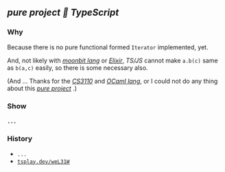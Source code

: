 
## *pure project 🧫 TypeScript*

### Why

Because there is no pure functional formed `Iterator` implemented, yet.

And, not likely with [*moonbit lang*](https://try.moonbitlang.com) or [*Elixir*](https://playground.functional-rewire.com), *TS/JS* cannot make `a.b(c)` same as `b(a,c)` easily, so there is some necessary also.

(And ... Thanks for the [*CS3110*](https://cs3110.github.io/textbook/chapters/hop/currying.html) and [*OCaml lang*](https://ocaml.org/play), or I could not do any thing about this [*pure project*](./..) .)

### Show

#### `...`


### History

- `...`
- [`tsplay.dev/weL31W`](https://www.typescriptlang.org/play?#code/LAKAdghgtgpgzgBwgYxgAgQVwE41Ab1DWLRgA8EB7bAFzSJJoE8F0AxMNAHgBUAaNACUAfGgC8aABRkAXGh4BKcaMFoA3A2LkqteiBJpmrNABkIALyYB3CNgTceoiZKVjRPdZr0Gv26nS8jdABZCCYAI3ReJzR8NAALGAgAEzkPAF9PfRI-XUCWdAA5SjB0CVCImC4wTAAbWtENbOJfCn9vEmQSuDoKyPEO4l4+UUlElLSFLzk+qsdlQYNFg0k48dSEpOS0dKUIODRZ6KyfZtI2vLOusB60YtKBrxcZsMjquoaFr1OlklXNiZoGr1HZ7A5HYGfJo-EheVo6AJnIJoAAKEAAlthuAAJLYCHgYz4SNZbOS4lICGiEtKEnYnHIXREGZEAERKZViAI29xglOpd3ZdOhsLOuSZnW6dDRmMeZy45OSIyk6zJW1coi8vEJSskVPRtRp+qmZzk0uw8rx8kJTg1Zxhv3+Kq5fP1cj1tVBaH2qIx5oV+Ot9JaosZi2utzZDwkTwUckjZVEZqkPJcSkkKYUSmFwft5wRi2RJnRt2OxK5aRdBtMxZox0y2cWYrDkurt2jcv4oydii+Z11-KLPWixoMckHtfmbmWIt+xCTYzVUndWbhZ3h7XyxgQ6OMEmGo1k8nV3EEOoAZnIOMMhMJj6oG02vOG6NvWHJXxz91JDz2p1xT6MF5oFe-A3rGQgLGe0grmuSIFKiO4wFY1AANYODELgLCiiG1OipTHA2yLYawuEPKWJ6AZeYDXiId7ogAbnUMC1iIQaGPBggMUxdDkWa17EUhqHHI0m7oB+pGfvM0iTFhOF4XMImwQYz5CFxtTMbKBhfgugK-raKzuqaiHIdgKHDtMqmMepE42tOOazvO6xpsubHrpcyktgJEnvnJUaLNpP7gV58mlvps7fCQ-7nlRNG3gsnFWRpkgft+aZnpmUiYVOwUPMliGpVI6VKDBuZueKxCspQVhgFQODoQMZiWDYdhcAAkjQMDYCk1DCWxj5wcY7Wdd1WLkSSumVnGVU1ZQOB1q5Ib5k+LZDV1yTUJpkWdsqpJHr2Bn8my1W1eajgjiQcirSNoV2bdjmLv2RoLQYV3rdgAB06IdV1HWbUM206RsemLJIQEgfit4WUdM1zZOYW-BFxBZaIr0bYDaaox9X3Db9oPo2lxXPSQmPvesf0ODqcAwLUQHQyd5kmvICxUzTLik1sRPECT7rk9pLO09N9NnVDguzadtn82zPMNquL3fSN71QBA9jtlpoGsaDMXq3FU5PPzU3HWLDOjmgdNG6xut2jOs7I2gmOFZIJPrJI-OZhj8tvYryuFe7w2e+6LvU0VaAldb9nh3bHvUO9Z6UPUVUHKrW06t2x560HBsw+L53EJnQu2Yjt22-b6NSK7nOR370ex-HVi8wD6xwGkADaAC6ad9vrpui7DkOM2bvf7eFVvEI3724PRnVU2zuDJJgqCSC7AjxMeJM17UCfKmmcAKAI5cy0pxNRx9VIoRymoA7hUBfXINRQJE2AdysXcD9nFk8G3CzN-gmTejwrdoAAPSANlmHPQ9ZQCgEgLARAKB0DIAgLUZAmA9CEEWhuAa6AWQMXRMkeAAw4jJAYrfTA99OoCFwFAEhZCsQQMPloUMy0bh0GwfRXB+Ck5IwgNQh+T8-jhB4Z1cCrD2GJ3hksQuzd3rSIAILYC6kwSQEAFCt3HjAOeC9C65lnFIQhxC0DIAoTAKhaBaECCYHwnRCMR5WNGmgcIaAAD8t0dF6PonIQxpjjFyFoWgOQWjZxuI8WgAA1GgAAjEYkxWIAC09i6QCACRHVxaAiHuLQAABiiXICAdJQ7BjoVA6A8AkCoC9PI1BZVmzMNMRAMAABzeAHUVYg24UCUhD9KSCOwAIAR7SaHgTvg-T+lsdGFzkQomO2BKBQEkBMsIkgEFIMwO9EReC4CSAcXE5RuoFDvTSaEiJeyz5MA2ZmJJaAvYIGkAsMgaAABUhg9lK2uXcqcdywnKIrv1DyNSuoNI5Eo7pvTumDI6Z1EZoh-mNJ6DAa5EA+CRPCPk8BWRIHgGKbAspLJjGUAIKA4g4Y44wHehvepkgABEMTqViFpeUj60Kyi0upTEilKKvBYFwO9FKSj5HjzqTC5pkgABMfAADMiKMkZUWd0YlpLKD1IUGoIBgC0DN1FWgAArAIAAHK3DlOASU8tsAygVMARWSulUS9S8rFXKuAWqjVEq0AABYBDarQAANgEAAdl1QIAAnAIcJGT9X0MWAS6pcA5VkspSy2lEgzzonCJQAA+ilBNLK2WRpUkmlN6b8qcIwIa7liEnicqNflQuyUS0pQuTWrlJNsY-XQJIZuWSInt0ys3BF9iu1TmbuEAQuSwnhC7UoetFb3okxed2sg5j+2iDIITCdNiG0kpnd7G5U5hUPLQMukOh7y0ls3fYbdS6gFoGFYTA+Bgp0fieGq6R700DzMUeEl1Ki1EaLwH2at+BuH4HWJWdIFDQPIoWP8NpAdd6mLkFI6RPSuQAN2GgRJNi4htLzWmj8LgKHwZQ2hrwhMZU3BjQqpVKrOQUogBSuQcQKXrDo2gMVPqfU7AEBS7AzHm6ZODfxq9AhnUep1cG51wrIksbdVqkTQaIkuuk8KsVYq0Aocjep8N1qSWxqpTSul2GC0kXkuIZl1K2UV1zcmnDvlz5nCnTlVtU6m3y1xu24NXbF49t6YutVQ6vSHLHYTatTnj5XLnQu48B6lDvRg8Fk9oXZ3nqvXuqLlzYtrpC1XD6iW3kXtVdew97MUgV3szZx9CGX1vskB+r9s956-pWP+wDwHDCElA6Y8Dx4oNukJHhuDT7EPLy2ChpQ6GUlYas4Z6m8k+vYAIwk4jh7SPRptWSyjDqGO0fo2gRjWxmOsfY+1rjPG+MRIE0691-qInick2K6TmrZPBoUwIJTKm1PhtAHQoAA)


